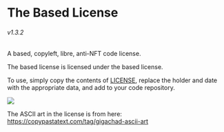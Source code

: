 # The Based License
###### v1.3.2

A based, copyleft, libre, anti-NFT code license.

The based license is licensed under the based license.

To use, simply copy the contents of [LICENSE](./license), replace the holder and date with the appropriate data, and add to your code repository.

![](https://pool.jortage.com/voringme/misskey/8b3a3413-e999-410a-ac69-950db8be9262.webp)

The ASCII art in the license is from here: https://copypastatext.com/tag/gigachad-ascii-art

